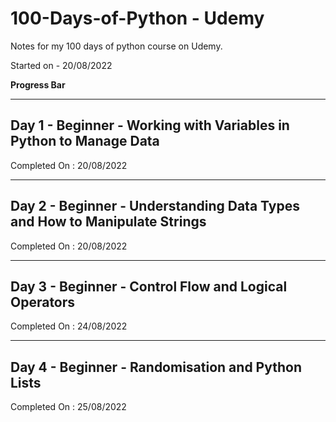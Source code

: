 # 100-Days-of-Python - Udemy

Notes for my 100 days of python course on Udemy.

Started on - 20/08/2022

**Progress Bar**

<div class="flourish-embed flourish-chart" data-src="visualisation/11007774"><script src="https://public.flourish.studio/resources/embed.js"></script></div>

---

## Day 1 - Beginner - Working with Variables in Python to Manage Data

Completed On : 20/08/2022

---

## Day 2 - Beginner - Understanding Data Types and How to Manipulate Strings

Completed On : 20/08/2022

---

## Day 3 - Beginner - Control Flow and Logical Operators

Completed On : 24/08/2022

---

## Day 4 - Beginner - Randomisation and Python Lists

Completed On : 25/08/2022
